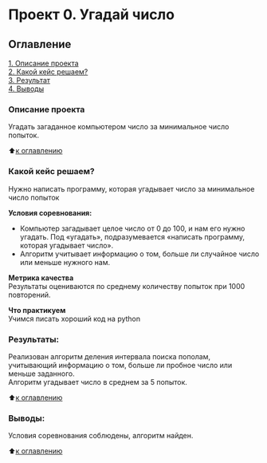 # Проект 0. Угадай число

## Оглавление  
[1. Описание проекта](.README.md#Описание-проекта)  
[2. Какой кейс решаем?](.README.md#Какой-кейс-решаем)  
[3. Результат](.README.md#Результат)    
[4. Выводы](.README.md#Выводы) 

### Описание проекта    
Угадать загаданное компьютером число за минимальное число попыток.

:arrow_up:[к оглавлению](_)


### Какой кейс решаем?    
Нужно написать программу, которая угадывает число за минимальное число попыток

**Условия соревнования:**  
- Компьютер загадывает целое число от 0 до 100, и нам его нужно угадать. Под «угадать», подразумевается «написать программу, которая угадывает число».
- Алгоритм учитывает информацию о том, больше ли случайное число или меньше нужного нам.

**Метрика качества**     
Результаты оцениваются по среднему количеству попыток при 1000 повторений.

**Что практикуем**     
Учимся писать хороший код на python

### Результаты:  
Реализован алгоритм деления интервала поиска пополам, учитывающий информацию о том, больше ли пробное число или меньше заданного.  
Алгоритм угадывает число в среднем за 5 попыток.  

:arrow_up:[к оглавлению](.README.md#Оглавление)


### Выводы:  
Условия соревнования соблюдены, алгоритм найден.

:arrow_up:[к оглавлению](.README.md#Оглавление)